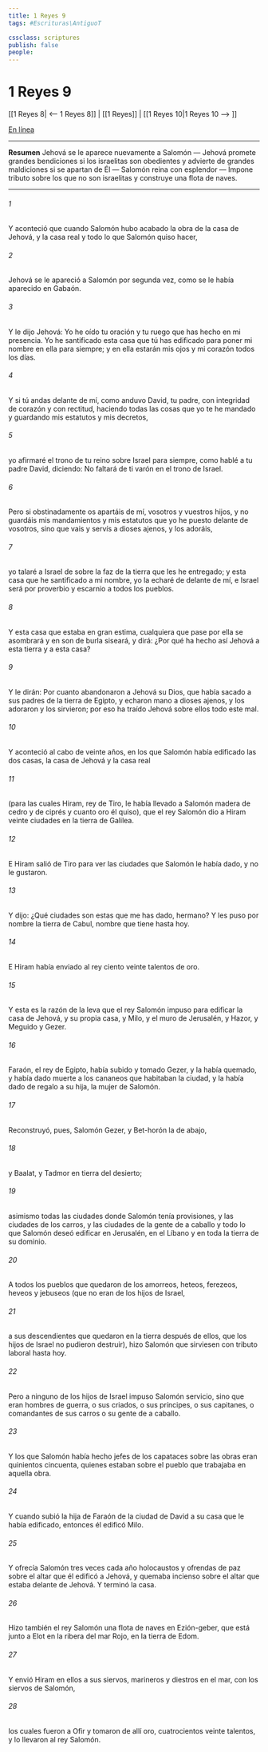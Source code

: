 ```yaml
---
title: 1 Reyes 9
tags: #Escrituras\AntiguoT

cssclass: scriptures
publish: false
people:
---
```


# 1 Reyes 9
[[1 Reyes 8| <-- 1 Reyes 8]] | [[1 Reyes]] | [[1 Reyes 10|1 Reyes 10 --> ]]

[En línea](https://churchofjesuschrist.org/study/scriptures/ot/1-kgs/9?lang=spa)

---
__Resumen__
Jehová se le aparece nuevamente a Salomón — Jehová promete grandes bendiciones si los israelitas son obedientes y advierte de grandes maldiciones si se apartan de Él — Salomón reina con esplendor — Impone tributo sobre los que no son israelitas y construye una flota de naves.

---
###### 1 
Y aconteció que cuando Salomón hubo acabado la obra de la casa de Jehová, y la casa real y todo lo que Salomón quiso hacer,

###### 2 
Jehová se le apareció a Salomón por segunda vez, como se le había aparecido en Gabaón.

###### 3 
Y le dijo Jehová: Yo he oído tu oración y tu ruego que has hecho en mi presencia. Yo he santificado esta casa que tú has edificado para poner mi nombre en ella para siempre; y en ella estarán mis ojos y mi corazón todos los días.

###### 4 
Y si tú andas delante de mí, como anduvo David, tu padre, con integridad de corazón y con rectitud, haciendo todas las cosas que yo te he mandado y guardando mis estatutos y mis decretos,

###### 5 
yo afirmaré el trono de tu reino sobre Israel para siempre, como hablé a tu padre David, diciendo: No faltará de ti varón en el trono de Israel.

###### 6 
Pero si obstinadamente os apartáis de mí, vosotros y vuestros hijos, y no guardáis mis mandamientos y mis estatutos que yo he puesto delante de vosotros, sino que vais y servís a dioses ajenos, y los adoráis,

###### 7 
yo talaré a Israel de sobre la faz de la tierra que les he entregado; y esta casa que he santificado a mi nombre, yo la echaré de delante de mí, e Israel será por proverbio y escarnio a todos los pueblos.

###### 8 
Y esta casa que estaba en gran estima, cualquiera que pase por ella se asombrará y en son de burla siseará, y dirá: ¿Por qué ha hecho así Jehová a esta tierra y a esta casa?

###### 9 
Y le dirán: Por cuanto abandonaron a Jehová su Dios, que había sacado a sus padres de la tierra de Egipto, y echaron mano a dioses ajenos, y los adoraron y los sirvieron; por eso ha traído Jehová sobre ellos todo este mal.

###### 10 
Y aconteció al cabo de veinte años, en los que Salomón había edificado las dos casas, la casa de Jehová y la casa real

###### 11 
(para las cuales Hiram, rey de Tiro, le había llevado a Salomón madera de cedro y de ciprés y cuanto oro él quiso), que el rey Salomón dio a Hiram veinte ciudades en la tierra de Galilea.

###### 12 
E Hiram salió de Tiro para ver las ciudades que Salomón le había dado, y no le gustaron.

###### 13 
Y dijo: ¿Qué ciudades son estas que me has dado, hermano? Y les puso por nombre la tierra de Cabul, nombre que tiene hasta hoy.

###### 14 
E Hiram había enviado al rey ciento veinte talentos de oro.

###### 15 
Y esta es la razón de la leva que el rey Salomón impuso para edificar la casa de Jehová, y su propia casa, y Milo, y el muro de Jerusalén, y Hazor, y Meguido y Gezer.

###### 16 
Faraón, el rey de Egipto, había subido y tomado Gezer, y la había quemado, y había dado muerte a los cananeos que habitaban la ciudad, y la había dado de regalo a su hija, la mujer de Salomón.

###### 17 
Reconstruyó, pues, Salomón Gezer, y Bet-horón la de abajo,

###### 18 
y Baalat, y Tadmor en tierra del desierto;

###### 19 
asimismo todas las ciudades donde Salomón tenía provisiones, y las ciudades de los carros, y las ciudades de la gente de a caballo y todo lo que Salomón deseó edificar en Jerusalén, en el Líbano y en toda la tierra de su dominio.

###### 20 
A todos los pueblos que quedaron de los amorreos, heteos, ferezeos, heveos y jebuseos (que no eran de los hijos de Israel,

###### 21 
a sus descendientes que quedaron en la tierra después de ellos, que los hijos de Israel no pudieron destruir), hizo Salomón que sirviesen con tributo laboral hasta hoy.

###### 22 
Pero a ninguno de los hijos de Israel impuso Salomón servicio, sino que eran hombres de guerra, o sus criados, o sus príncipes, o sus capitanes, o comandantes de sus carros o su gente de a caballo.

###### 23 
Y los que Salomón había hecho jefes de los capataces sobre las obras eran quinientos cincuenta, quienes estaban sobre el pueblo que trabajaba en aquella obra.

###### 24 
Y cuando subió la hija de Faraón de la ciudad de David a su casa que  le había edificado, entonces él edificó Milo.

###### 25 
Y ofrecía Salomón tres veces cada año holocaustos y ofrendas de paz sobre el altar que él edificó a Jehová, y quemaba incienso sobre el altar que estaba delante de Jehová. Y terminó la casa.

###### 26 
Hizo también el rey Salomón una flota de naves en Ezión-geber, que está junto a Elot en la ribera del mar Rojo, en la tierra de Edom.

###### 27 
Y envió Hiram en ellos a sus siervos, marineros y diestros en el mar, con los siervos de Salomón,

###### 28 
los cuales fueron a Ofir y tomaron de allí oro, cuatrocientos veinte talentos, y lo llevaron al rey Salomón.

